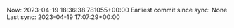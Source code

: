 Now: 2023-04-19 18:36:38.781055+00:00 Earliest commit since sync: None Last sync: 2023-04-19 17:07:29+00:00
